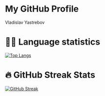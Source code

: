 <html lang="en">
<head>
    <meta charset="UTF-8">
    <meta name="viewport" content="width=device-width, initial-scale=1.0">
    <title>GitHub Profile Header</title>
    <link rel="stylesheet" href="styles.css">
</head>
<body>

<div class="header">
    <h1>My GitHub Profile</h1>
    <p>Vladislav Yastrebov</p>
</div>

<h1>🧑‍💻 Language statistics</h1>

[![Top Langs](https://github-readme-stats.vercel.app/api/top-langs/?username=vyastreb&layout=compact)](https://github.com/vyastreb/github-readme-stats)

<h1>🔥 GitHub Streak Stats</h1>

[![GitHub Streak](https://github-readme-streak-stats.herokuapp.com/?user=vyastreb&theme=dark)](https://git.io/streak-stats)

</body>
</html>
